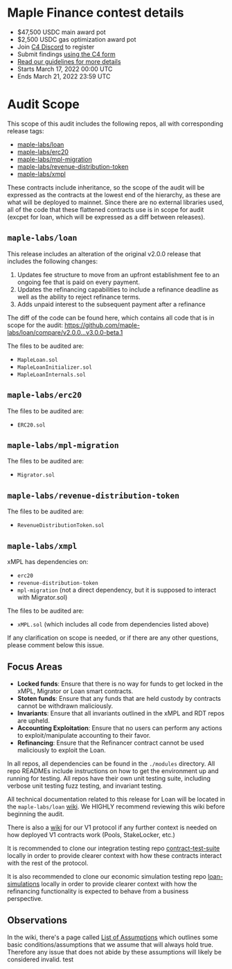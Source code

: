 # Maple Finance contest details
- $47,500 USDC main award pot
- $2,500 USDC gas optimization award pot
- Join [C4 Discord](https://discord.gg/code4rena) to register
- Submit findings [using the C4 form](https://code4rena.com/contests/2022-03-maple-finance-contest/submit)
- [Read our guidelines for more details](https://docs.code4rena.com/roles/wardens)
- Starts March 17, 2022 00:00 UTC
- Ends March 21, 2022 23:59 UTC

# Audit Scope

This scope of this audit includes the following repos, all with corresponding release tags:

- [maple-labs/loan](https://github.com/maple-labs/loan/releases/tag/v3.0.0-beta.1)
- [maple-labs/erc20](https://github.com/maple-labs/erc20/releases/tag/v1.0.0-beta.2)
- [maple-labs/mpl-migration](https://github.com/maple-labs/mpl-migration/releases/tag/v1.0.0-beta.1)
- [maple-labs/revenue-distribution-token](https://github.com/maple-labs/revenue-distribution-token/releases/tag/v1.0.0-beta.1)
- [maple-labs/xmpl](https://github.com/maple-labs/xmpl/releases/tag/v1.0.0-beta.1)

These contracts include inheritance, so the scope of the audit will be expressed as the contracts at the lowest end of the hierarchy, as these are what will be deployed to mainnet. Since there are no external libraries used, all of the code that these flattened contracts use is in scope for audit (excpet for loan, which will be expressed as a diff between releases).

## `maple-labs/loan`
This release includes an alteration of the original v2.0.0 release that includes the following changes:
1. Updates fee structure to move from an upfront establishment fee to an ongoing fee that is paid on every payment.
2. Updates the refinancing capabilities to include a refinance deadline as well as the ability to reject refinance terms.
3. Adds unpaid interest to the subsequent payment after a refinance

The diff of the code can be found here, which contains all code that is in scope for the audit: https://github.com/maple-labs/loan/compare/v2.0.0...v3.0.0-beta.1

The files to be audited are:
- `MapleLoan.sol`
- `MapleLoanInitializer.sol`
- `MapleLoanInternals.sol`

## `maple-labs/erc20`
The files to be audited are:
- `ERC20.sol`

## `maple-labs/mpl-migration`
The files to be audited are:
- `Migrator.sol`

## `maple-labs/revenue-distribution-token`
The files to be audited are:
- `RevenueDistributionToken.sol`

## `maple-labs/xmpl`
xMPL has dependencies on:
- `erc20`
- `revenue-distribution-token`
- `mpl-migration` (not a direct dependency, but it is supposed to interact with Migrator.sol)

The files to be audited are:
- `xMPL.sol` (which includes all code from dependencies listed above)

If any clarification on scope is needed, or if there are any other questions, please comment below this issue.

## Focus Areas
- **Locked funds**: Ensure that there is no way for funds to get locked in the xMPL, Migrator or Loan smart contracts.
- **Stoten funds**: Ensure that any funds that are held custody by contracts cannot be withdrawn maliciously.
- **Invariants**: Ensure that all invariants outlined in the xMPL and RDT repos are upheld.
- **Accounting Exploitation**: Ensure that no users can perform any actions to exploit/manipulate accounting to their favor.
- **Refinancing**: Ensure that the Refinancer contract cannot be used maliciously to exploit the Loan.

In all repos, all dependencies can be found in the `./modules` directory. All repo READMEs include instructions on how to get the environment up and running for testing. All repos have their own unit testing suite, including verbose unit testing fuzz testing, and invariant testing.

All technical documentation related to this release for Loan will be located in the `maple-labs/loan` [wiki](https://github.com/maple-labs/loan/wiki). We HIGHLY recommend reviewing this wiki before beginning the audit.

There is also a [wiki](https://github.com/maple-labs/maple-core/wiki) for our V1 protocol if any further context is needed on how deployed V1 contracts work (Pools, StakeLocker, etc.)

It is recommended to clone our integration testing repo [contract-test-suite](https://github.com/maple-labs/contract-test-suite) locally in order to provide clearer context with how these contracts interact with the rest of the protocol.

It is also recommended to clone our economic simulation testing repo [loan-simulations](https://github.com/maple-labs/loan-simulations) locally in order to provide clearer context with how the refinancing functionality is expected to behave from a business perspective.

## Observations

In the wiki, there's a page called [List of Assumptions](https://github.com/maple-labs/loan/wiki/List-of-Assumptions) which outlines some basic conditions/assumptions that we assume that will always hold true. Therefore any issue that does not abide by these assumptions will likely be considered invalid.
test
